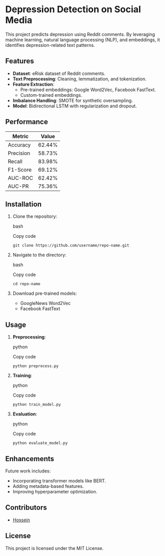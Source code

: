 **Depression Detection on Social Media**
========================================

This project predicts depression using Reddit comments. By leveraging machine learning, natural language processing (NLP), and embeddings, it identifies depression-related text patterns.

**Features**
------------

-   **Dataset**: eRisk dataset of Reddit comments.
-   **Text Preprocessing**: Cleaning, lemmatization, and tokenization.
-   **Feature Extraction**:
    -   Pre-trained embeddings: Google Word2Vec, Facebook FastText.
    -   Custom-trained embeddings.
-   **Imbalance Handling**: SMOTE for synthetic oversampling.
-   **Model**: Bidirectional LSTM with regularization and dropout.

**Performance**
---------------

| Metric | Value |
| --- | --- |
| Accuracy | 62.44% |
| Precision | 58.73% |
| Recall | 83.98% |
| F1-Score | 69.12% |
| AUC-ROC | 62.42% |
| AUC-PR | 75.36% |

**Installation**
----------------

1.  Clone the repository:

    bash

    Copy code

    `git clone https://github.com/username/repo-name.git`

2.  Navigate to the directory:

    bash

    Copy code

    `cd repo-name`

3.  Download pre-trained models:
    -   GoogleNews Word2Vec
    -   Facebook FastText

**Usage**
---------

1.  **Preprocessing**:

    python

    Copy code

    `python preprocess.py`

2.  **Training**:

    python

    Copy code

    `python train_model.py`

3.  **Evaluation**:

    python

    Copy code

    `python evaluate_model.py`

**Enhancements**
----------------

Future work includes:

-   Incorporating transformer models like BERT.
-   Adding metadata-based features.
-   Improving hyperparameter optimization.

**Contributors**
----------------

-   [Hossein](https://github.com/hossein-glm)

**License**
-----------

This project is licensed under the MIT License.
